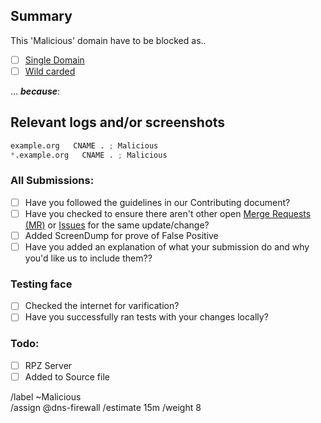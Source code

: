 ## Summary

<!-- Summarize the reason encountered concisely, and keep any domains in 
back ticks `(`)` -->

This 'Malicious' domain have to be blocked as..

- [ ] [Single Domain](source/malicious/domains.list)
- [ ] [Wild carded](source/malicious/wildcard.list)

... ***because***:

## Relevant logs and/or screenshots

<!-- Paste any relevant logs - please use code blocks (```) to format 
console output, logs, and code as it's very hard to read otherwise. -->


```python
example.org   CNAME . ; Malicious 
*.example.org   CNAME . ; Malicious 
```

### All Submissions:
- [ ] Have you followed the guidelines in our Contributing document?
- [ ] Have you checked to ensure there aren't other open
	[Merge Requests (MR)](../merge_requests) or [Issues](../issues) for
	the same update/change?
- [ ] Added ScreenDump for prove of False Positive
- [ ] Have you added an explanation of what your submission do and why
	you'd like us to include them??

### Testing face
- [ ] Checked the internet for varification?
- [ ] Have you successfully ran tests with your changes locally?

### Todo:
- [ ] RPZ Server
- [ ] Added to Source file

/label ~Malicious  
/assign @dns-firewall 
/estimate 15m
/weight 8
